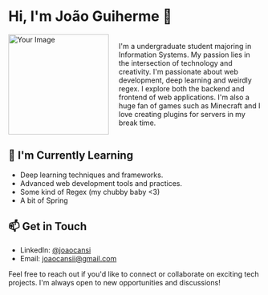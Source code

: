 # Hi, I'm João Guiherme 👋

<div style="display: flex; align-items: center;">
  <img src="https://upload.wikimedia.org/wikipedia/en/e/e7/Steve_%28Minecraft%29.png" alt="Your Image" style="width: 200px; height: auto;">
  <p style="margin-left: 20px;">I'm a undergraduate student majoring in Information Systems. My passion lies in the intersection of technology and creativity. I'm passionate about web development, deep learning and weirdly regex. I explore both the backend and frontend of web applications. I'm also a huge fan of games such as Minecraft and I love creating plugins for servers in my break time. </p>
</div>

## 🌱 I'm Currently Learning
- Deep learning techniques and frameworks.
- Advanced web development tools and practices.
- Some kind of Regex (my chubby baby <3)
- A bit of Spring

## 📫 Get in Touch
- LinkedIn: [@joaocansi](https://linkedin.com/in/joaocansi)
- Email: [joaocansii@gmail.com](mailto:joaocansii@gmail.com)

Feel free to reach out if you'd like to connect or collaborate on exciting tech projects. I'm always open to new opportunities and discussions!
